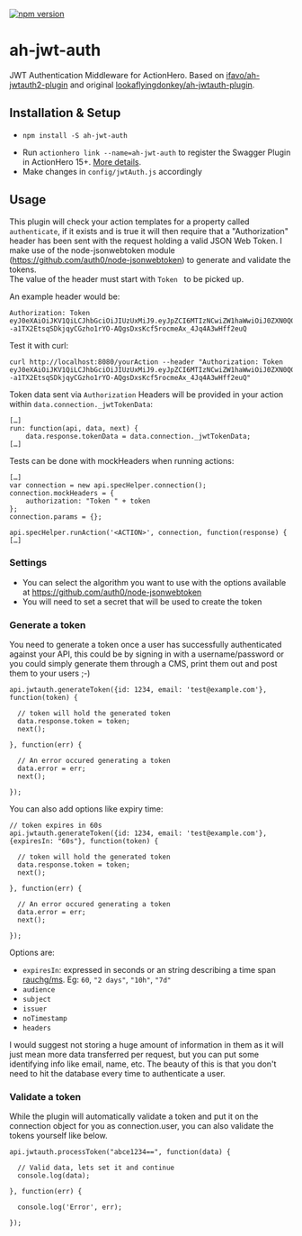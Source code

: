 <!--
@Author: Guan Gui <guiguan>
@Date:   2016-08-27T21:14:26+10:00
@Email:  root@guiguan.net
@Last modified by:   guiguan
@Last modified time: 2016-08-30T16:48:25+10:00
-->



[![npm version](https://badge.fury.io/js/ah-jwt-auth.svg)](https://badge.fury.io/js/ah-jwt-auth)

# ah-jwt-auth

JWT Authentication Middleware for ActionHero. Based on [ifavo/ah-jwtauth2-plugin](https://github.com/ifavo/ah-jwtauth-plugin) and original [lookaflyingdonkey/ah-jwtauth-plugin](https://github.com/lookaflyingdonkey/ah-jwtauth-plugin).

## Installation & Setup
* `npm install -S ah-jwt-auth`
- Run `actionhero link --name=ah-jwt-auth` to register the Swagger Plugin in ActionHero 15+. [More details](http://www.actionherojs.com/docs/#including-plugins).
- Make changes in `config/jwtAuth.js` accordingly

## Usage
This plugin will check your action templates for a property called `authenticate`, if it exists and is true it will then require that a "Authorization" header has been sent with the request holding a valid JSON Web Token. I make use of the node-jsonwebtoken module (https://github.com/auth0/node-jsonwebtoken) to generate and validate the tokens.  
The value of the header must start with `Token ` to be picked up.

An example header would be:

    Authorization: Token eyJ0eXAiOiJKV1QiLCJhbGciOiJIUzUxMiJ9.eyJpZCI6MTIzNCwiZW1haWwiOiJ0ZXN0QGV4YW1wbGUuY29tIiwiaWF0IjoxNDQ1Mjc2NDYyfQ.vB5yV2PGOj1oVIsqDDU7uWlkrf--a1TX2EtsqSDkjqyCGzho1rYO-AQgsDxsKcf5rocmeAx_4Jq4A3wHff2euQ

Test it with curl:

    curl http://localhost:8080/yourAction --header "Authorization: Token eyJ0eXAiOiJKV1QiLCJhbGciOiJIUzUxMiJ9.eyJpZCI6MTIzNCwiZW1haWwiOiJ0ZXN0QGV4YW1wbGUuY29tIiwiaWF0IjoxNDQ1Mjc2NDYyfQ.vB5yV2PGOj1oVIsqDDU7uWlkrf--a1TX2EtsqSDkjqyCGzho1rYO-AQgsDxsKcf5rocmeAx_4Jq4A3wHff2euQ"

Token data sent via `Authorization` Headers will be provided in your action within `data.connection._jwtTokenData`:

    […]
    run: function(api, data, next) {
        data.response.tokenData = data.connection._jwtTokenData;
    […]


Tests can be done with mockHeaders when running actions:

    […]
    var connection = new api.specHelper.connection();
    connection.mockHeaders = {
        authorization: "Token " + token
    };
    connection.params = {};

    api.specHelper.runAction('<ACTION>', connection, function(response) {
    […]

### Settings
* You can select the algorithm you want to use with the options available at https://github.com/auth0/node-jsonwebtoken
* You will need to set a secret that will be used to create the token

### Generate a token
You need to generate a token once a user has successfully authenticated against your API, this could be by signing in with a username/password or you could simply generate them through a CMS, print them out and post them to your users ;-)

    api.jwtauth.generateToken({id: 1234, email: 'test@example.com'}, function(token) {

      // token will hold the generated token
      data.response.token = token;
      next();

    }, function(err) {

      // An error occured generating a token
      data.error = err;
      next();

    });

You can also add options like expiry time:

    // token expires in 60s
    api.jwtauth.generateToken({id: 1234, email: 'test@example.com'}, {expiresIn: "60s"}, function(token) {

      // token will hold the generated token
      data.response.token = token;
      next();

    }, function(err) {

      // An error occured generating a token
      data.error = err;
      next();

    });

Options are:

* `expiresIn`: expressed in seconds or an string describing a time span [rauchg/ms](https://github.com/rauchg/ms.js). Eg: `60`, `"2 days"`, `"10h"`, `"7d"`
* `audience`
* `subject`
* `issuer`
* `noTimestamp`
* `headers`


I would suggest not storing a huge amount of information in them as it will just mean more data transferred per request, but you can put some identifying info like email, name, etc. The beauty of this is that you don't need to hit the database every time to authenticate a user.

### Validate a token
While the plugin will automatically validate a token and put it on the connection object for you as connection.user, you can also validate the tokens yourself like below.

    api.jwtauth.processToken("abce1234==", function(data) {

      // Valid data, lets set it and continue
      console.log(data);

    }, function(err) {

      console.log('Error', err);

    });
